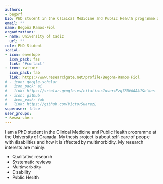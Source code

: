 ```yaml
---
authors:
- begorf
bio: PhD student in the Clinical Medicine and Public Health programme at the University of Granada.
email: ""
name: Begoña Ramos-Fiol
organizations:
- name: University of Cadiz
  url: ""
role: PhD Student
social:
- icon: envelope
  icon_pack: fas
  link: '#contact'
- icon: twitter
  icon_pack: fab
  link: https://www.researchgate.net/profile/Begona-Ramos-Fiol
# - icon: google-scholar
#   icon_pack: ai
#   link: https://scholar.google.es/citations?user=Ezq78D0AAAAJ&hl=es
# - icon: github
#   icon_pack: fab
#   link: https://github.com/VictorSuarezL
superuser: false
user_groups:
- Researchers
---
```


I am a PhD student in the Clinical Medicine and Public Health programme at the University of Granada. My thesis project is about self-care of people with disabilities and how it is affected by multimorbidity. My research interests are mainly:

- Qualitative research
- Systematic reviews
- Multimorbidity
- Disability
- Public Health
